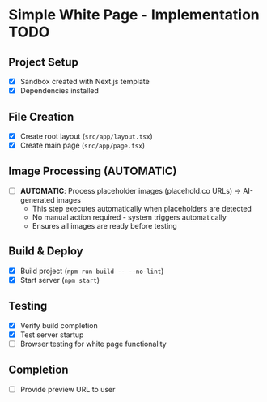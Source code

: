 # Simple White Page - Implementation TODO

## Project Setup
- [x] Sandbox created with Next.js template
- [x] Dependencies installed

## File Creation
- [x] Create root layout (`src/app/layout.tsx`)
- [x] Create main page (`src/app/page.tsx`)

## Image Processing (AUTOMATIC)
- [ ] **AUTOMATIC**: Process placeholder images (placehold.co URLs) → AI-generated images
  - This step executes automatically when placeholders are detected
  - No manual action required - system triggers automatically
  - Ensures all images are ready before testing

## Build & Deploy
- [x] Build project (`npm run build -- --no-lint`)
- [x] Start server (`npm start`)

## Testing
- [x] Verify build completion
- [x] Test server startup
- [ ] Browser testing for white page functionality

## Completion
- [ ] Provide preview URL to user